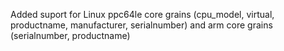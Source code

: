 Added suport for Linux ppc64le core grains (cpu_model, virtual, productname, manufacturer, serialnumber) and arm core grains (serialnumber, productname)
